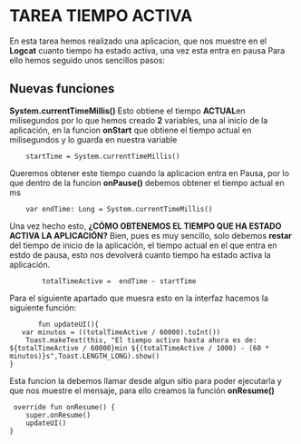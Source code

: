# TAREA TIEMPO ACTIVA

En esta tarea hemos realizado una aplicacion, que nos muestre en el **Logcat** cuanto tiempo ha estado activa, una vez esta entra en pausa
Para ello hemos seguido unos sencillos pasos:

Nuevas funciones
---

**System.currentTimeMillis()** Esto obtiene el tiempo **ACTUAL**en milisegundos
por lo que hemos creado **2** variables, una al inicio de la aplicación, en la funcion **onStart** 
que obtiene el tiempo actual en milisegundos y lo guarda en nuestra variable

        startTime = System.currentTimeMillis()

Queremos obtener este tiempo cuando la aplicacion entra en Pausa, por lo que 
dentro de la funcion **onPause()** debemos obtener el tiempo actual en ms

        var endTime: Long = System.currentTimeMillis()

Una vez hecho esto, **¿CÓMO OBTENEMOS EL TIEMPO QUE HA ESTADO ACTIVA LA APLICACIÓN?**
Bien, pues es muy sencillo, solo debemos **restar** del tiempo de inicio de la aplicación, el tiempo actual en el que entra en estdo de pausa,
esto nos devolverá cuanto tiempo ha estado activa la aplicación.

            totalTimeActive =  endTime - startTime


Para el siguiente apartado que muesra esto en la interfaz hacemos la siguiente función:

           fun updateUI(){
       var minutos = ((totalTimeActive / 60000).toInt())
        Toast.makeText(this, "El tiempo activo hasta ahora es de: ${totalTimeActive / 60000}min ${(totalTimeActive / 1000) - (60 * minutos)}s",Toast.LENGTH_LONG).show()
    }


Esta funcion la debemos llamar desde algun sitio para poder ejecutarla y que nos muestre el mensaje, para ello creamos la función **onResume()**

     override fun onResume() {
        super.onResume()
        updateUI()
    }
